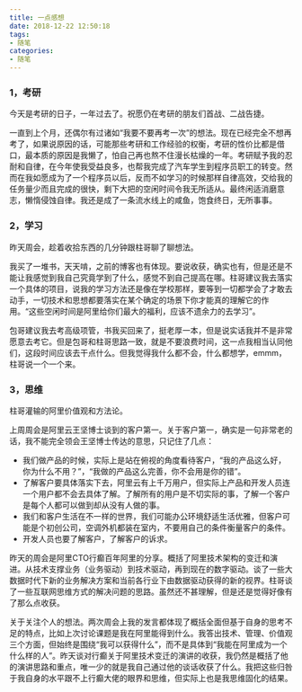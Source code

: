 ```yaml
---
title: 一点感想
date: 2018-12-22 12:50:18
tags: 
- 随笔
categories: 
- 随笔
---
```


### 1，考研

今天是考研的日子，一年过去了。祝愿仍在考研的朋友们首战、二战告捷。

一直到上个月，还偶尔有过诸如“我要不要再考一次”的想法。现在已经完全不想再考了，如果说原因的话，可能那些考研和工作经验的权衡，考研的性价比都是借口，最本质的原因是我懒了，怕自己再也熬不住漫长枯燥的一年。考研赋予我的忍耐和自律，在今年使我受益良多，也帮我完成了汽车学生到程序员职工的转变。然而在我如愿成为了一个程序员以后，反而不如学习的时候那样自律高效，交给我的任务量少而且完成的很快，剩下大把的空闲时间令我无所适从。最终闲适消磨意志，懒惰侵蚀自律。我还是成了一条流水线上的咸鱼，饱食终日，无所事事。

### 2，学习

昨天周会，趁着收拾东西的几分钟跟柱哥聊了聊想法。

我买了一堆书，天天啃，之前的博客也有体现。要说收获，确实也有，但是还是不能让我感觉到我自己究竟学到了什么，感觉不到自己提高在哪。柱哥建议我去落实一个具体的项目，说我的学习方法还是像在学校那样，要等到一切都学会了才敢去动手，一切技术和思想都要落实在某个确定的场景下你才能真的理解它的作用。“这些空闲时间是阿里给你们最大的福利，应该不遗余力的去学习”。

包哥建议我去考高级项管，书我买回来了，挺老厚一本，但是说实话我并不是非常愿意去考它。但是包哥和柱哥思路一致，就是不要浪费时间，这一点我相当认同他们，这段时间应该去干点什么。但我觉得我什么都不会，什么都想学，emmm，柱哥说一个一个来。

### 3，思维

柱哥灌输的阿里价值观和方法论。

上周周会是阿里云王坚博士谈到的客户第一。关于客户第一，确实是一句非常老的话，我不能完全领会王坚博士传达的意思，只记住了几点：
* 我们做产品的时候，实际上是站在俯视的角度看待客户，“我的产品这么好，你为什么不用？”，“我做的产品这么完善，你不会用是你的错”。
* 了解客户要具体落实下去，阿里云有上千万用户，但实际上产品和开发人员连一个用户都不会去具体了解。了解所有的用户是不切实际的事，了解一个客户是每个人都可以做到却从没有人做的事。
* 我们和客户生活在不一样的世界，我们可能办公环境舒适生活优雅，但客户可能是个初创公司，空调外机都装在室内，不要用自己的条件衡量客户的条件。
* 开发人员也要了解客户，了解客户的诉求。

昨天的周会是阿里CTO行癫百年阿里的分享。概括了阿里技术架构的变迁和演进。从技术支撑业务（业务驱动）到技术驱动，再到现在的数字驱动。谈了一些大数据时代下新的业务解决方案和当前各行业下由数据驱动获得的新的视界。柱哥谈了一些互联网思维方式的解决问题的思路。虽然还不甚理解，但是还是觉得好像有了那么点收获。

关于关注个人的想法。两次周会上我的发言都体现了概括全面但基于自身的思考不足的特点，比如上次讨论课题是我在阿里能得到什么。我答出技术、管理、价值观三个方面，但始终是围绕“我可以获得什么”，而不是具体到“我能在阿里成为一个什么样的人”。昨天谈对行癫关于阿里技术变迁的演讲的收获，我仍然是概括了他的演讲思路和重点，唯一少的就是我自己通过他的谈话收获了什么。我把这些归咎于我自身的水平跟不上行癫大佬的眼界和思维，但实际上也是我思维固化的结果。
